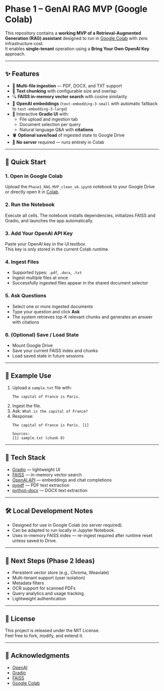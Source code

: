 # Phase 1 – GenAI RAG MVP (Google Colab)

This repository contains a **working MVP of a Retrieval-Augmented Generation (RAG) assistant** designed to run in [Google Colab](https://colab.research.google.com/) with zero infrastructure cost.  
It enables **single-tenant** operation using a **Bring Your Own OpenAI Key** approach.

---

## ✨ Features

- 📄 **Multi-file ingestion** — PDF, DOCX, and TXT support
- 🧠 **Text chunking** with configurable size and overlap
- 🔍 **FAISS in-memory vector search** with cosine similarity
- 🤖 **OpenAI embeddings** (`text-embedding-3-small` with automatic fallback to `text-embedding-3-large`)
- 💬 Interactive **Gradio UI** with:
  - File upload and ingestion tab
  - Document selection per query
  - Natural language Q&A with **citations**
- 🪣 **Optional save/load** of ingested state to Google Drive
- 🔐 **No server** required — runs entirely in Colab

---

## 🚀 Quick Start

### 1. Open in Google Colab
Upload the `Phase1_RAG_MVP_clean_v6.ipynb` notebook to your Google Drive or directly open it in [Colab](https://colab.research.google.com/).

### 2. Run the Notebook
Execute all cells. The notebook installs dependencies, initializes FAISS and Gradio, and launches the app automatically.

### 3. Add Your OpenAI API Key
Paste your OpenAI key in the UI textbox.  
This key is only stored in the current Colab runtime.

### 4. Ingest Files
- Supported types: `.pdf`, `.docx`, `.txt`
- Ingest multiple files at once
- Successfully ingested files appear in the shared document selector

### 5. Ask Questions
- Select one or more ingested documents
- Type your question and click **Ask**
- The system retrieves top-K relevant chunks and generates an answer with citations

### 6. (Optional) Save / Load State
- Mount Google Drive
- Save your current FAISS index and chunks
- Load saved state in future sessions

---

## 🧪 Example Use

1. Upload a `sample.txt` file with:  
   ```
   The capital of France is Paris.
   ```
2. Ingest the file.
3. Ask: `What is the capital of France?`
4. Response:  
   ```
   The capital of France is Paris. [1]

   Sources:
   [1] sample.txt (chunk 0)
   ```

---

## 🧰 Tech Stack

- [Gradio](https://www.gradio.app/) — lightweight UI
- [FAISS](https://faiss.ai/) — in-memory vector search
- [OpenAI API](https://platform.openai.com/) — embeddings and chat completions
- [pypdf](https://pypi.org/project/pypdf/) — PDF text extraction
- [python-docx](https://pypi.org/project/python-docx/) — DOCX text extraction

---

## 🛠️ Local Development Notes

- Designed for use in Google Colab (no server required).
- Can be adapted to run locally in Jupyter Notebook.
- Uses in-memory FAISS index — re-ingest required after runtime reset unless saved to Drive.

---

## 🧭 Next Steps (Phase 2 Ideas)

- Persistent vector store (e.g., Chroma, Weaviate)
- Multi-tenant support (user isolation)
- Metadata filters
- OCR support for scanned PDFs
- Query analytics and usage tracking
- Lightweight authentication

---

## 📝 License

This project is released under the MIT License.  
Feel free to fork, modify, and extend it.

---

## 🙌 Acknowledgments

- [OpenAI](https://openai.com)
- [Gradio](https://www.gradio.app/)
- [FAISS](https://faiss.ai/)
- [Google Colab](https://colab.research.google.com/)

